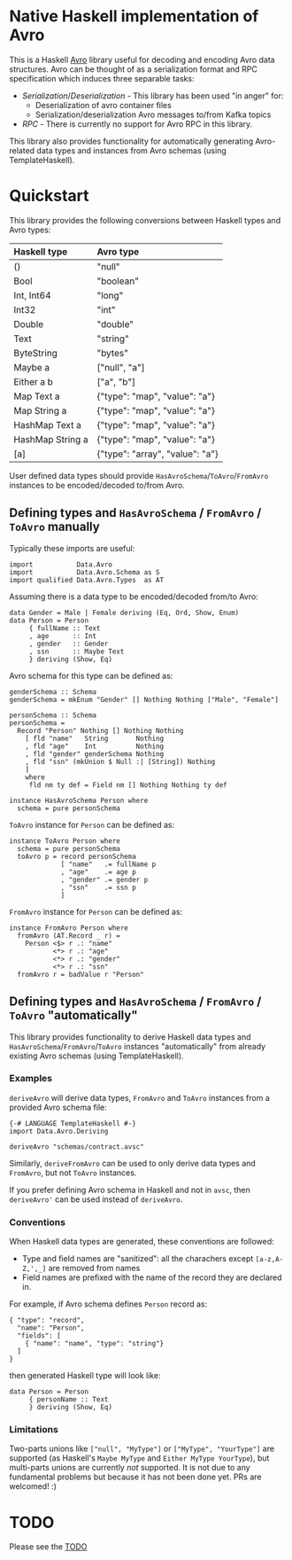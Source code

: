 # Native Haskell implementation of Avro

This is a Haskell [Avro](https://avro.apache.org/) library useful for decoding
and encoding Avro data structures.  Avro can be thought of as a serialization
format and RPC specification which induces three separable tasks:

* *Serialization*/*Deserialization* - This library has been used "in anger" for:
  - Deserialization of avro container files
  - Serialization/deserialization Avro messages to/from Kafka topics
* *RPC* - There is currently no support for Avro RPC in this library.

This library also provides functionality for automatically generating Avro-related data types and instances from Avro schemas (using TemplateHaskell).

# Quickstart

This library provides the following conversions between Haskell types and Avro types:

| Haskell type      | Avro type                       |
|:------------------|:--------------------------------|
| ()                | "null"                          |
| Bool              | "boolean"                       |
| Int, Int64        | "long"                          |
| Int32             | "int"                           |
| Double            | "double"                        |
| Text              | "string"                        |
| ByteString        | "bytes"                         |
| Maybe a           | ["null", "a"]                   |
| Either a b        | ["a", "b"]                      |
| Map Text a        | {"type": "map", "value": "a"}   |
| Map String a      | {"type": "map", "value": "a"}   |
| HashMap Text a    | {"type": "map", "value": "a"}   |
| HashMap String a  | {"type": "map", "value": "a"}   |
| [a]               | {"type": "array", "value": "a"} |

User defined data types should provide `HasAvroSchema`/`ToAvro`/`FromAvro` instances to be encoded/decoded to/from Avro.

## Defining types and `HasAvroSchema` / `FromAvro` / `ToAvro` manually

Typically these imports are useful:
```
import           Data.Avro
import           Data.Avro.Schema as S
import qualified Data.Avro.Types  as AT
```

Assuming there is a data type to be encoded/decoded from/to Avro:
```
data Gender = Male | Female deriving (Eq, Ord, Show, Enum)
data Person = Person
     { fullName :: Text
     , age      :: Int
     , gender   :: Gender
     , ssn      :: Maybe Text
     } deriving (Show, Eq)
```

Avro schema for this type can be defined as:
```
genderSchema :: Schema
genderSchema = mkEnum "Gender" [] Nothing Nothing ["Male", "Female"]

personSchema :: Schema
personSchema =
  Record "Person" Nothing [] Nothing Nothing
    [ fld "name"   String       Nothing
    , fld "age"    Int          Nothing
    , fld "gender" genderSchema Nothing
    , fld "ssn" (mkUnion $ Null :| [String]) Nothing
    ]
    where
     fld nm ty def = Field nm [] Nothing Nothing ty def

instance HasAvroSchema Person where
  schema = pure personSchema
```

`ToAvro` instance for `Person` can be defined as:
```
instance ToAvro Person where
  schema = pure personSchema
  toAvro p = record personSchema
             [ "name"   .= fullName p
             , "age"    .= age p
             , "gender" .= gender p
             , "ssn"    .= ssn p
             ]
```

`FromAvro` instance for `Person` can be defined as:
```
instance FromAvro Person where
  fromAvro (AT.Record _ r) =
    Person <$> r .: "name"
           <*> r .: "age"
           <*> r .: "gender"
           <*> r .: "ssn"
  fromAvro r = badValue r "Person"
```

## Defining types and `HasAvroSchema` / `FromAvro` / `ToAvro` "automatically"
This library provides functionality to derive Haskell data types and `HasAvroSchema`/`FromAvro`/`ToAvro` instances "automatically" from already existing Avro schemas (using TemplateHaskell).

### Examples

`deriveAvro` will derive data types, `FromAvro` and `ToAvro` instances from a provided Avro schema file:
```
{-# LANGUAGE TemplateHaskell #-}
import Data.Avro.Deriving

deriveAvro "schemas/contract.avsc"
```

Similarly, `deriveFromAvro` can be used to only derive data types and `FromAvro`, but not `ToAvro` instances.

If you prefer defining Avro schema in Haskell and not in `avsc`, then `deriveAvro'` can be used instead of `deriveAvro`.

### Conventions
When Haskell data types are generated, these conventions are followed:

- Type and field names are "sanitized":
all the charachers except `[a-z,A-Z,',_]` are removed from names
- Field names are prefixed with the name of the record they are declared in.

For example, if Avro schema defines `Person` record as:
```
{ "type": "record",
  "name": "Person",
  "fields": [
    { "name": "name", "type": "string"}
  ]
}
```

then generated Haskell type will look like:
```
data Person = Person
     { personName :: Text
     } deriving (Show, Eq)
```

### Limitations
Two-parts unions like `["null", "MyType"]` or `["MyType", "YourType"]` are supported (as Haskell's `Maybe MyType` and `Either MyType YourType`), but multi-parts unions are currently _not_ supported.
It is not due to any fundamental problems but because it has not been done yet. PRs are welcomed! :)
# TODO
Please see the [TODO](TODO)

